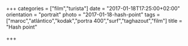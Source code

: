 +++
categories = ["film","turista"]
date = "2017-01-18T17:25:00+02:00"
orientation = "portrait"
photo = "2017-01-18-hash-point"
tags = ["maroc","atlántico","kodak","portra 400","surf","taghazout","film"]
title = "Hash point"

+++
